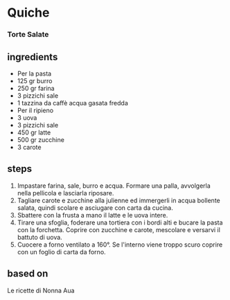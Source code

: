 



# Quiche
  
### Torte Salate
## ingredients
  
* Per la pasta  
* 125 gr burro   
* 250 gr farina  
* 3 pizzichi sale  
* 1 tazzina da caffè acqua gasata fredda  
* Per il ripieno  
* 3 uova  
* 3 pizzichi sale  
* 450 gr latte   
* 500 gr zucchine  
* 3 carote
## steps
  
1. Impastare farina, sale, burro e acqua. Formare una palla, avvolgerla nella pellicola e lasciarla riposare.  
1. Tagliare carote e zucchine alla julienne ed immergerli in acqua bollente salata, quindi scolare e asciugare con carta da cucina.   
1. Sbattere con la frusta a mano il latte e le uova intere.  
1. Tirare una sfoglia, foderare una tortiera con i bordi alti e bucare la pasta con la forchetta. Coprire con zucchine e carote, mescolare e versarvi il battuto di uova.  
1. Cuocere a forno ventilato a 160°. Se l'interno viene troppo scuro coprire con un foglio di carta da forno.
## based on
  
Le ricette di Nonna Aua